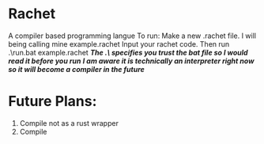 # Rachet
A compiler based programming langue 
To run:
Make a new .rachet file. I will being calling mine example.rachet
Input your rachet code.
Then run .\run.bat example.rachet
***The .\ specifies you trust the bat file so I would read it before you run***
***I am aware it is technically an interpreter right now so it will become a compiler in the future***
# Future Plans:
1. Compile not as a rust wrapper
2. Compile
